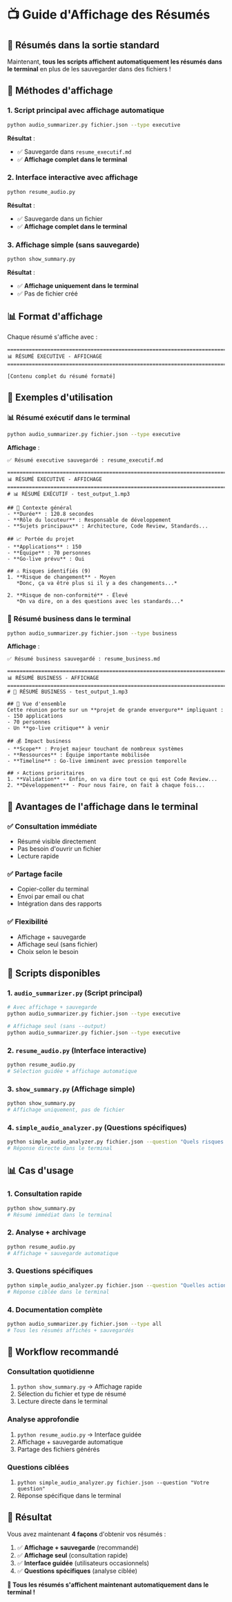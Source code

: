 # 📺 Guide d'Affichage des Résumés

## 🎯 Résumés dans la sortie standard

Maintenant, **tous les scripts affichent automatiquement les résumés dans le terminal** en plus de les sauvegarder dans des fichiers !

## 🚀 Méthodes d'affichage

### 1. **Script principal avec affichage automatique**
```bash
python audio_summarizer.py fichier.json --type executive
```
**Résultat** : 
- ✅ Sauvegarde dans `resume_executif.md`
- ✅ **Affichage complet dans le terminal**

### 2. **Interface interactive avec affichage**
```bash
python resume_audio.py
```
**Résultat** : 
- ✅ Sauvegarde dans un fichier
- ✅ **Affichage complet dans le terminal**

### 3. **Affichage simple (sans sauvegarde)**
```bash
python show_summary.py
```
**Résultat** : 
- ✅ **Affichage uniquement dans le terminal**
- ✅ Pas de fichier créé

## 📊 Format d'affichage

Chaque résumé s'affiche avec :
```
================================================================================
📊 RÉSUMÉ EXECUTIVE - AFFICHAGE
================================================================================

[Contenu complet du résumé formaté]

```

## 🎯 Exemples d'utilisation

### 📊 **Résumé exécutif dans le terminal**
```bash
python audio_summarizer.py fichier.json --type executive
```
**Affichage** :
```
✅ Résumé executive sauvegardé : resume_executif.md

================================================================================
📊 RÉSUMÉ EXECUTIVE - AFFICHAGE
================================================================================
# 📊 RÉSUMÉ EXÉCUTIF - test_output_1.mp3

## 🎯 Contexte général
- **Durée** : 120.8 secondes
- **Rôle du locuteur** : Responsable de développement
- **Sujets principaux** : Architecture, Code Review, Standards...

## 📈 Portée du projet
- **Applications** : 150
- **Équipe** : 70 personnes
- **Go-live prévu** : Oui

## ⚠️ Risques identifiés (9)
1. **Risque de changement** - Moyen
   *Donc, ça va être plus si il y a des changements...*

2. **Risque de non-conformité** - Élevé
   *On va dire, on a des questions avec les standards...*
```

### 💼 **Résumé business dans le terminal**
```bash
python audio_summarizer.py fichier.json --type business
```
**Affichage** :
```
✅ Résumé business sauvegardé : resume_business.md

================================================================================
📊 RÉSUMÉ BUSINESS - AFFICHAGE
================================================================================
# 💼 RÉSUMÉ BUSINESS - test_output_1.mp3

## 🎯 Vue d'ensemble
Cette réunion porte sur un **projet de grande envergure** impliquant :
- 150 applications
- 70 personnes
- Un **go-live critique** à venir

## 💰 Impact business
- **Scope** : Projet majeur touchant de nombreux systèmes
- **Ressources** : Équipe importante mobilisée
- **Timeline** : Go-live imminent avec pression temporelle

## ⚡ Actions prioritaires
1. **Validation** - Enfin, on va dire tout ce qui est Code Review...
2. **Développement** - Pour nous faire, on fait à chaque fois...
```

## 🎯 Avantages de l'affichage dans le terminal

### ✅ **Consultation immédiate**
- Résumé visible directement
- Pas besoin d'ouvrir un fichier
- Lecture rapide

### ✅ **Partage facile**
- Copier-coller du terminal
- Envoi par email ou chat
- Intégration dans des rapports

### ✅ **Flexibilité**
- Affichage + sauvegarde
- Affichage seul (sans fichier)
- Choix selon le besoin

## 🚀 Scripts disponibles

### 1. **`audio_summarizer.py`** (Script principal)
```bash
# Avec affichage + sauvegarde
python audio_summarizer.py fichier.json --type executive

# Affichage seul (sans --output)
python audio_summarizer.py fichier.json --type executive
```

### 2. **`resume_audio.py`** (Interface interactive)
```bash
python resume_audio.py
# Sélection guidée + affichage automatique
```

### 3. **`show_summary.py`** (Affichage simple)
```bash
python show_summary.py
# Affichage uniquement, pas de fichier
```

### 4. **`simple_audio_analyzer.py`** (Questions spécifiques)
```bash
python simple_audio_analyzer.py fichier.json --question "Quels risques ?"
# Réponse directe dans le terminal
```

## 📊 Cas d'usage

### 1. **Consultation rapide**
```bash
python show_summary.py
# Résumé immédiat dans le terminal
```

### 2. **Analyse + archivage**
```bash
python resume_audio.py
# Affichage + sauvegarde automatique
```

### 3. **Questions spécifiques**
```bash
python simple_audio_analyzer.py fichier.json --question "Quelles actions ?"
# Réponse ciblée dans le terminal
```

### 4. **Documentation complète**
```bash
python audio_summarizer.py fichier.json --type all
# Tous les résumés affichés + sauvegardés
```

## 🎯 Workflow recommandé

### **Consultation quotidienne**
1. `python show_summary.py` → Affichage rapide
2. Sélection du fichier et type de résumé
3. Lecture directe dans le terminal

### **Analyse approfondie**
1. `python resume_audio.py` → Interface guidée
2. Affichage + sauvegarde automatique
3. Partage des fichiers générés

### **Questions ciblées**
1. `python simple_audio_analyzer.py fichier.json --question "Votre question"`
2. Réponse spécifique dans le terminal

## 🎉 Résultat

Vous avez maintenant **4 façons** d'obtenir vos résumés :

1. ✅ **Affichage + sauvegarde** (recommandé)
2. ✅ **Affichage seul** (consultation rapide)
3. ✅ **Interface guidée** (utilisateurs occasionnels)
4. ✅ **Questions spécifiques** (analyse ciblée)

**🚀 Tous les résumés s'affichent maintenant automatiquement dans le terminal !**
